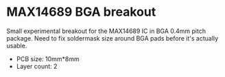 # MAX14689 BGA breakout

Small experimental breakout for the MAX14689 IC in BGA 0.4mm pitch package. Need to fix soldermask size around BGA pads before it's actually usable.

- PCB size: 10mm*8mm
- Layer count: 2
